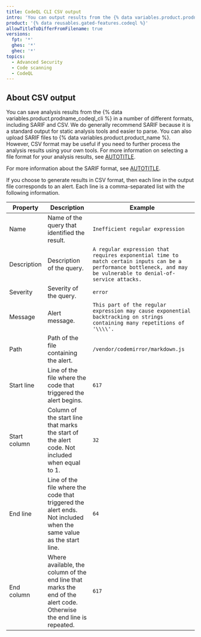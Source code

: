 ```yaml
---
title: CodeQL CLI CSV output
intro: 'You can output results from the {% data variables.product.prodname_codeql_cli %} in CSV format to share with other systems.'
product: '{% data reusables.gated-features.codeql %}'
allowTitleToDifferFromFilename: true
versions:
  fpt: '*'
  ghes: '*'
  ghec: '*'
topics:
  - Advanced Security
  - Code scanning
  - CodeQL
---
```


## About CSV output

You can save analysis results from the {% data variables.product.prodname_codeql_cli %} in a number of different formats, including SARIF and CSV. We do generally recommend SARIF because it is a standard output for static analysis tools and easier to parse. You can also upload SARIF files to {% data variables.product.product_name %}. However, CSV format may be useful if you need to further process the analysis results using your own tools. For more information on selecting a file format for your analysis results, see [AUTOTITLE](/code-security/codeql-cli/codeql-cli-manual/database-analyze).

For more information about the SARIF format, see [AUTOTITLE](/code-security/codeql-cli/using-the-advanced-functionality-of-the-codeql-cli/sarif-output).

If you choose to generate results in CSV format, then each line in the output file corresponds to an alert. Each line is a comma-separated list with the following information.

**Property**|**Description**|**Example**
-----|-----|-----
Name | Name of the query that identified the result. | `Inefficient regular expression`
Description | Description of the query.| `A regular expression that requires exponential time to match certain inputs can be a performance bottleneck, and may be vulnerable to denial-of-service attacks.`
Severity | Severity of the query.| `error`
Message | Alert message.| `This part of the regular expression may cause exponential backtracking on strings containing many repetitions of '\\\\'.`
Path | Path of the file containing the alert. | `/vendor/codemirror/markdown.js`
Start line | Line of the file where the code that triggered the alert begins. | `617`
Start column | Column of the start line that marks the start of the alert code. Not included when equal to 1. | `32`
End line | Line of the file where the code that triggered the alert ends. Not included when the same value as the start line. | `64`
End column | Where available, the column of the end line that marks the end of the alert code. Otherwise the end line is repeated. | `617`
